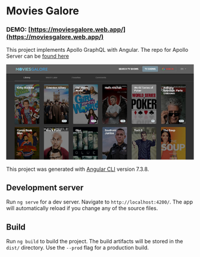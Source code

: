 # Movies Galore

### DEMO: [https://moviesgalore.web.app/](https://moviesgalore.web.app/)

This project implements Apollo GraphQL with Angular. The repo for Apollo Server can be [found here](https://github.com/nzuqi/movies-galore-server)

<img src='screenshot.png'><br>

This project was generated with [Angular CLI](https://github.com/angular/angular-cli) version 7.3.8.

## Development server

Run `ng serve` for a dev server. Navigate to `http://localhost:4200/`. The app will automatically reload if you change any of the source files.

## Build

Run `ng build` to build the project. The build artifacts will be stored in the `dist/` directory. Use the `--prod` flag for a production build.
